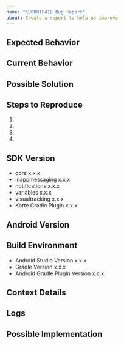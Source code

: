 ```yaml
---
name: "\U0001F41B Bug report"
about: Create a report to help us improve
---
```


<!--
Thank you for reporting a possible bug in KARTE SDK.
Please fill in as much of the template below as you can.
-->


## Expected Behavior
<!--- Tell us what should happen -->

## Current Behavior
<!--- Tell us what happens instead of the expected behavior -->

## Possible Solution
<!--- Not obligatory, but suggest a fix/reason for the bug, -->

## Steps to Reproduce
<!--- Provide a link to a live example, or an unambiguous set of steps to -->
<!--- reproduce this bug. Include code to reproduce, if relevant -->
1.
2.
3.
4.

## SDK Version

<!--- Please fill in all the SDK versions -->

- core x.x.x
- inappmessaging x.x.x
- notifications x.x.x
- variables x.x.x
- visualtracking x.x.x
- Karte Gradle Plugin x.x.x
## Android Version

<!--- Please indicate the Android version that reproduces the problem, such as Android 5.0 or higher -->
## Build Environment

- Android Studio Version x.x.x
- Gradle Version x.x.x
- Android Gradle Plugin Version x.x.x

## Context Details
<!--- How has this issue affected you? What are you trying to accomplish? -->
<!--- Providing context helps us come up with a solution that is most useful in the real world -->

<!--- Provide a general summary of the issue in the Title above -->

## Logs

<!---Please attach the log of the SDK. (Be careful not to include any sensitive information.) -->

## Possible Implementation
<!--- Not obligatory, but suggest an idea for implementing addition or change -->